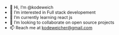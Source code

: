 - 👋 Hi, I’m @kodeweich
- 👀 I’m interested in Full stack developement
- 🌱 I’m currently learning react js
- 💞️ I’m looking to collaborate on open source projects 
- 📫 Reach me at kodeweicher@gmail.com

<!---
kodeweich/kodeweich is a ✨ special ✨ repository because its `README.md` (this file) appears on your GitHub profile.
You can click the Preview link to take a look at your changes.
--->
